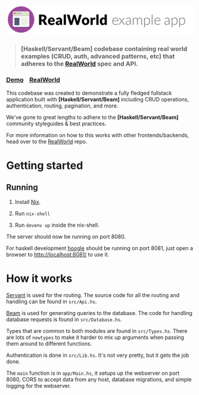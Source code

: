 # ![RealWorld Example App](logo.png)

> ### [Haskell/Servant/Beam] codebase containing real world examples (CRUD, auth, advanced patterns, etc) that adheres to the [RealWorld](https://github.com/gothinkster/realworld) spec and API.


### [Demo](https://github.com/gothinkster/realworld)&nbsp;&nbsp;&nbsp;&nbsp;[RealWorld](https://github.com/gothinkster/realworld)


This codebase was created to demonstrate a fully fledged fullstack application
built with **[Haskell/Servant/Beam]** including CRUD operations, authentication,
routing, pagination, and more.

We've gone to great lengths to adhere to the **[Haskell/Servant/Beam]**
community styleguides & best practices.

For more information on how to this works with other frontends/backends, head
over to the [RealWorld](https://github.com/gothinkster/realworld) repo.


# Getting started

## Running

1. Install [Nix](https://nixos.org/nix/).

2. Run `nix-shell`

3. Run `devenv up` inside the nix-shell.

The server should now be running on port 8080.

For haskell development [hoogle](https://wiki.haskell.org/index.php?title=Hoogle)
should be running on port 8081, just open a browser to
[http://localhost:8081/](http://localhost:8081/) to use it.


# How it works

[Servant](https://haskell-servant.readthedocs.io/en/stable/) is used for the
routing. The source code for all the routing and handling can be found in
`src/Api.hs`.

[Beam](http://hackage.haskell.org/package/beam-core) is used for generating
queries to the database. The code for handling database requests is found in
`src/Database.hs`.

Types that are common to both modules are found in `src/Types.hs`. There are
lots of `newtypes` to make it harder to mix up arguments when passing them
around to different functions.

Authentication is done in `src/Lib.hs`. It's not very pretty, but it gets the
job done.

The `main` function is in `app/Main.hs`, it setups up the webserver on port
8080, CORS to accept data from any host, database migrations, and simple logging
for the webserver.
